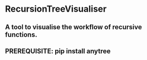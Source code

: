 # RecursionTreeVisualiser
## A tool to visualise the workflow of recursive functions.
## PREREQUISITE: pip install anytree
